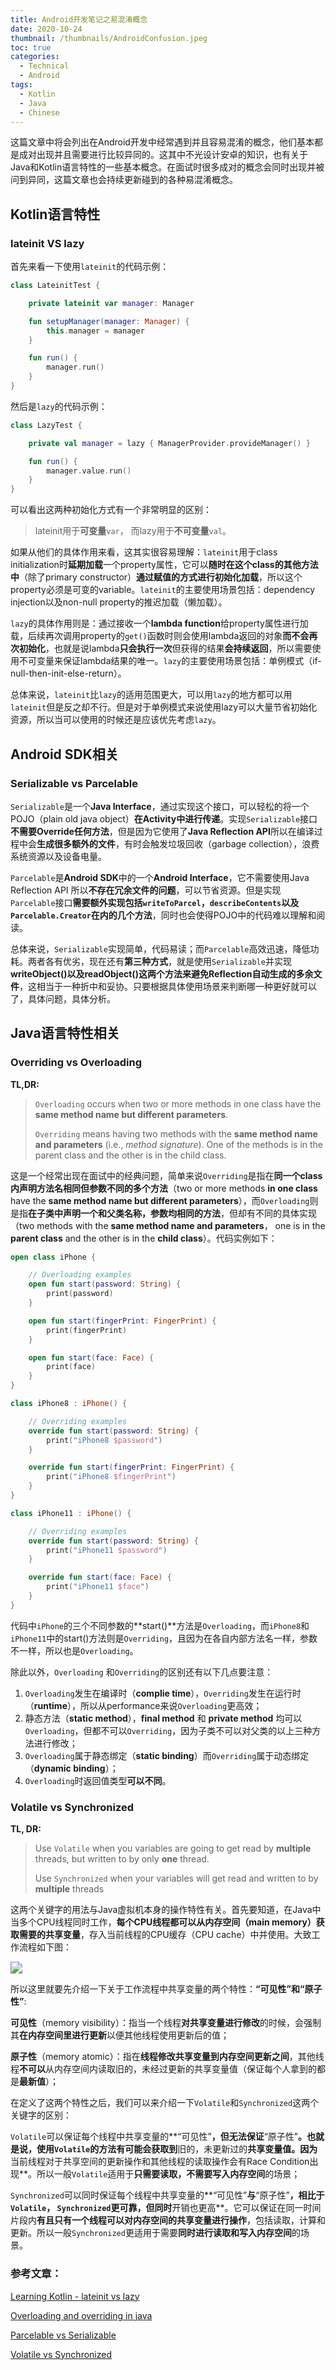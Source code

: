 ```yaml
---
title: Android开发笔记之易混淆概念
date: 2020-10-24
thumbnail: /thumbnails/AndroidConfusion.jpeg
toc: true
categories:
  - Technical
  - Android
tags:
  - Kotlin
  - Java
  - Chinese
---
```


这篇文章中将会列出在Android开发中经常遇到并且容易混淆的概念，他们基本都是成对出现并且需要进行比较异同的。这其中不光设计安卓的知识，也有关于Java和Kotlin语言特性的一些基本概念。在面试时很多成对的概念会同时出现并被问到异同，这篇文章也会持续更新碰到的各种易混淆概念。

<!-- more -->

## Kotlin语言特性

### lateinit VS lazy

首先来看一下使用`lateinit`的代码示例：

```kotlin
class LateinitTest {

    private lateinit var manager: Manager

    fun setupManager(manager: Manager) {
        this.manager = manager
    }

    fun run() {
        manager.run()
    }
}
```

然后是`lazy`的代码示例：

```kotlin
class LazyTest {

    private val manager = lazy { ManagerProvider.provideManager() }

    fun run() {
        manager.value.run()
    }
}
```

可以看出这两种初始化方式有一个非常明显的区别：

> lateinit用于**可变量**`var`， 而lazy用于**不可变量**`val`。

如果从他们的具体作用来看，这其实很容易理解：`lateinit`用于class initialization时**延期加载**一个property属性，它可以**随时在这个class的其他方法中**（除了primary constructor）**通过赋值的方式进行初始化加载**，所以这个property必须是可变的variable。`lateinit`的主要使用场景包括：dependency injection以及non-null property的推迟加载（懒加载）。

`lazy`的具体作用则是：通过接收一个**lambda function**给property属性进行加载，后续再次调用property的`get()`函数时则会使用lambda返回的对象**而不会再次初始化**，也就是说lambda**只会执行一次**但获得的结果**会持续返回**，所以需要使用不可变量来保证lambda结果的唯一。`lazy`的主要使用场景包括：单例模式（if-null-then-init-else-return）。

总体来说，`lateinit`比`lazy`的适用范围更大，可以用`lazy`的地方都可以用`lateinit`但是反之却不行。但是对于单例模式来说使用lazy可以大量节省初始化资源，所以当可以使用的时候还是应该优先考虑`lazy`。



## Android SDK相关

### Serializable vs Parcelable

`Serializable`是一个**Java Interface**，通过实现这个接口，可以轻松的将一个POJO（plain old java object）**在Activity中进行传递**。实现`Serializable`接口**不需要Override任何方法**，但是因为它使用了**Java Reflection API**所以在编译过程中会**生成很多额外的文件**，有时会触发垃圾回收（garbage collection），浪费系统资源以及设备电量。

`Parcelable`是**Android SDK**中的一个**Android Interface**，它不需要使用Java Reflection API 所以**不存在冗余文件的问题**，可以节省资源。但是实现`Parcelable`接口**需要额外实现包括`writeToParcel`，`describeContents`以及`Parcelable.Creator`在内的几个方法**，同时也会使得POJO中的代码难以理解和阅读。

总体来说，`Serializable`实现简单，代码易读；而`Parcelable`高效迅速，降低功耗。两者各有优劣，现在还有**第三种方式**，就是使用`Serializable`并实现**writeObject()**以及**readObject()**这两个方法来**避免Reflection自动生成的多余文件**，这相当于一种折中和妥协。只要根据具体使用场景来判断哪一种更好就可以了，具体问题，具体分析。



## Java语言特性相关

### Overriding vs Overloading

**TL,DR:**

>`Overloading` occurs when two or more methods in one class have the **same method name but different parameters**.
>
>`Overriding` means having two methods with the **same method name and parameters** (i.e., *method signature*). One of the methods is in the parent class and the other is in the child class.

这是一个经常出现在面试中的经典问题，简单来说`Overriding`是指在**同一个class内声明方法名相同但参数不同的多个方法**（two or more methods **in one class** have the **same method name but different parameters**），而`Overloading`则是指**在子类中声明一个和父类名称，参数均相同的方法**，但却有不同的具体实现（two methods with the **same method name and parameters**， one is in the **parent class** and the other is in the **child class**）。代码实例如下：

```kotlin
open class iPhone {

    // Overloading examples
    open fun start(password: String) {
        print(password)
    }

    open fun start(fingerPrint: FingerPrint) {
        print(fingerPrint)
    }

    open fun start(face: Face) {
        print(face)
    }
}

class iPhone8 : iPhone() {

    // Overriding examples
    override fun start(password: String) {
        print("iPhone8 $password")
    }

    override fun start(fingerPrint: FingerPrint) {
        print("iPhone8 $fingerPrint")
    }
}

class iPhone11 : iPhone() {

    // Overriding examples
    override fun start(password: String) {
        print("iPhone11 $password")
    }

    override fun start(face: Face) {
        print("iPhone11 $face")
    }
}
```

代码中`iPhone`的三个不同参数的**start()**方法是`Overloading`，而`iPhone8`和`iPhone11`中的start()方法则是`Overriding`，且因为在各自内部方法名一样，参数不一样，所以也是`Overloading`。

除此以外，`Overloading` 和`Overriding`的区别还有以下几点要注意：

1. `Overloading`发生在编译时（**complie time**），`Overriding`发生在运行时（**runtime**），所以从performance来说`Overloading`更高效；
2. 静态方法（**static method**），**final method** 和 **private method** 均可以`Overloading`，但都不可以`Overriding`，因为子类不可以对父类的以上三种方法进行修改；
3. `Overloading`属于静态绑定（**static binding**）而`Overriding`属于动态绑定（**dynamic binding**）；
4. `Overloading`时返回值类型**可以不同**。



### Volatile vs Synchronized

**TL, DR:**

>Use `Volatile` when you variables are going to get read by **multiple** threads, but written to by only **one** thread.
>
>Use `Synchronized` when your variables will get read and written to by **multiple** threads

这两个关键字的用法与Java虚拟机本身的操作特性有关。首先要知道，在Java中当多个CPU线程同时工作，**每个CPU线程都可以从内存空间（main memory）获取需要的共享变量**，存入当前线程的CPU缓存（CPU cache）中并使用。大致工作流程如下图：

<img src="https://raw.githubusercontent.com/Yunze-Li/BlogPictures/master/BlogPictures/pictures/Java%20Multithread%20Model.png" style="zoom:120%;" />

所以这里就要先介绍一下关于工作流程中共享变量的两个特性：**“可见性”**和**“原子性”**:

**可见性**（memory visibility）：指当一个线程**对共享变量进行修改**的时候，会强制其**在内存空间里进行更新**以便其他线程使用更新后的值；

**原子性**（memory atomic）：指在**线程修改共享变量到内存空间更新之间**，其他线程**不可以**从内存空间内读取旧的，未经过更新的共享变量值（保证每个人拿到的都是**最新值**）；

在定义了这两个特性之后，我们可以来介绍一下`Volatile`和`Synchronized`这两个关键字的区别：

`Volatile`可以保证每个线程中共享变量的**“可见性”**，但无法保证**“原子性”**。也就是说，使用`Volatile`的方法有可能会获取到**旧的，未更新过的**共享变量值。因为**当前线程对于共享空间的更新操作和其他线程的读取操作会有Race Condition出现**。所以一般`Volatile`适用于**只需要读取，不需要写入内存空间**的场景；

`Synchronized`可以同时保证每个线程中共享变量的**“可见性”**与**“原子性”**，相比于`Volatile`， `Synchronized`**更可靠**，但同时**开销也更高**。它可以保证在同一时间片段内**有且只有一个线程可以对内存空间的共享变量进行操作**，包括读取，计算和更新。所以一般`Synchronized`更适用于需要**同时进行读取和写入内存空间**的场景。



###  参考文章：

[Learning Kotlin - lateinit vs lazy](https://blog.mindorks.com/learn-kotlin-lateinit-vs-lazy#:~:text=lazy%20can%20only%20be%20used,the%20object%20is%20seen%20from.)

[Overloading and overriding in java](https://beginnersbook.com/2014/01/difference-between-method-overloading-and-overriding-in-java/)

[Parcelable vs Serializable](https://android.jlelse.eu/parcelable-vs-serializable-6a2556d51538)

[Volatile vs Synchronized](https://jorosjavajams.wordpress.com/volatile-vs-synchronized/)